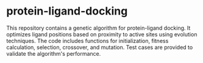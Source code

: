# protein-ligand-docking
This repository contains a genetic algorithm for protein-ligand docking. It optimizes ligand positions based on proximity to active sites using evolution techniques. The code includes functions for initialization, fitness calculation, selection, crossover, and mutation. Test cases are provided to validate the algorithm's performance.
